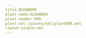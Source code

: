 ```yaml
---
title:OLEANDRO
plant-name:OLEANDRO
plant-number:098
plant-xml:/assets/xml/plant098.xml
layout:single-xml
---
```

